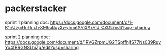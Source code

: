 # packerstacker
 
 sprint 1 planning doc: https://docs.google.com/document/d/1-R1nUtyaHnHnzfvXMkuBuy2wyhnatXViSXsVld_CZDE/edit?usp=sharing
 
 sprint 2 planning doc: https://docs.google.com/document/d/1RVGZrpmUG2TSpffhjfS77Ns039RuyYo4fBRGNSLhiZg/edit?usp=sharing
